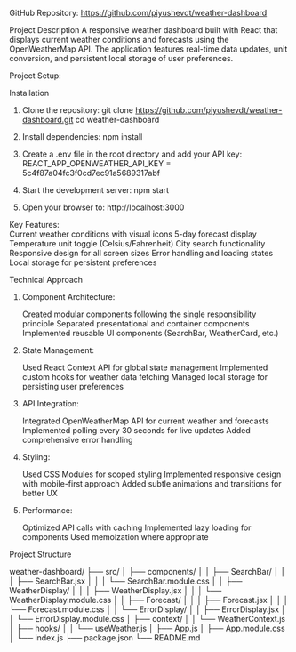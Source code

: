 GitHub Repository: https://github.com/piyushevdt/weather-dashboard

Project Description
A responsive weather dashboard built with React that displays current weather conditions and forecasts using the OpenWeatherMap API. The application features real-time data updates, unit conversion, and persistent local storage of user preferences.

Project Setup:

Installation
1. Clone the repository:  git clone https://github.com/piyushevdt/weather-dashboard.git
                          cd weather-dashboard

2. Install dependencies:  npm install

3. Create a .env file in the root directory and add your API key:  REACT_APP_OPENWEATHER_API_KEY = 5c4f87a04fc3f0cd7ec91a5689317abf

4. Start the development server:  npm start

5. Open your browser to:  http://localhost:3000


Key Features:  
   Current weather conditions with visual icons
   5-day forecast display
   Temperature unit toggle (Celsius/Fahrenheit)
   City search functionality
   Responsive design for all screen sizes
   Error handling and loading states
   Local storage for persistent preferences


Technical Approach
1. Component Architecture:

   Created modular components following the single responsibility principle
   Separated presentational and container components
   Implemented reusable UI components (SearchBar, WeatherCard, etc.)

2. State Management:

   Used React Context API for global state management
   Implemented custom hooks for weather data fetching
   Managed local storage for persisting user preferences

3. API Integration:

   Integrated OpenWeatherMap API for current weather and forecasts
   Implemented polling every 30 seconds for live updates
   Added comprehensive error handling

4. Styling:

   Used CSS Modules for scoped styling
   Implemented responsive design with mobile-first approach
   Added subtle animations and transitions for better UX

5. Performance:

   Optimized API calls with caching
   Implemented lazy loading for components
   Used memoization where appropriate

Project Structure

weather-dashboard/
├── src/
│   ├── components/
│   │   ├── SearchBar/
│   │   │   ├── SearchBar.jsx
│   │   │   └── SearchBar.module.css
│   │   ├── WeatherDisplay/
│   │   │   ├── WeatherDisplay.jsx
│   │   │   └── WeatherDisplay.module.css
│   │   ├── Forecast/
│   │   │   ├── Forecast.jsx
│   │   │   └── Forecast.module.css
│   │   └── ErrorDisplay/
│   │       ├── ErrorDisplay.jsx
│   │       └── ErrorDisplay.module.css
│   ├── context/
│   │   └── WeatherContext.js
│   ├── hooks/
│   │   └── useWeather.js
│   ├── App.js
│   ├── App.module.css
│   └── index.js
├── package.json
└── README.md